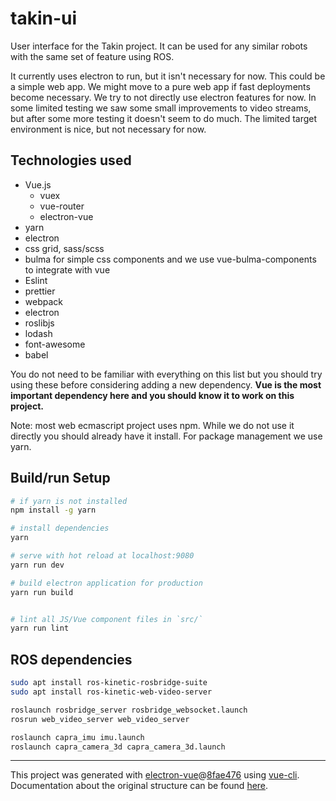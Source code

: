 # takin-ui

User interface for the Takin project. It can be used for any similar robots with the same set of feature using ROS.

It currently uses electron to run, but it isn't necessary for now. This could be a simple web app. We might move to a pure web app if fast deployments become necessary. We try to not directly use electron features for now. In some limited testing we saw some small improvements to video streams, but after some more testing it doesn't seem to do much. The limited target environment is nice, but not necessary for now.

## Technologies used

- Vue.js
  - vuex
  - vue-router
  - electron-vue
- yarn
- electron
- css grid, sass/scss
- bulma for simple css components and we use vue-bulma-components to integrate with vue
- Eslint
- prettier
- webpack
- electron
- roslibjs
- lodash
- font-awesome
- babel

You do not need to be familiar with everything on this list but you should try using these before considering adding a new dependency. **Vue is the most important dependency here and you should know it to work on this project.**

Note: most web ecmascript project uses npm. While we do not use it directly you should already have it install. For package management we use yarn.

## Build/run Setup

```bash
# if yarn is not installed
npm install -g yarn

# install dependencies
yarn

# serve with hot reload at localhost:9080
yarn run dev

# build electron application for production
yarn run build


# lint all JS/Vue component files in `src/`
yarn run lint

```

## ROS dependencies

```bash
sudo apt install ros-kinetic-rosbridge-suite
sudo apt install ros-kinetic-web-video-server

roslaunch rosbridge_server rosbridge_websocket.launch
rosrun web_video_server web_video_server

roslaunch capra_imu imu.launch
roslaunch capra_camera_3d capra_camera_3d.launch
```

---

This project was generated with [electron-vue](https://github.com/SimulatedGREG/electron-vue)@[8fae476](https://github.com/SimulatedGREG/electron-vue/tree/8fae4763e9d225d3691b627e83b9e09b56f6c935) using [vue-cli](https://github.com/vuejs/vue-cli). Documentation about the original structure can be found [here](https://simulatedgreg.gitbooks.io/electron-vue/content/index.html).
